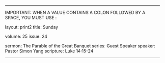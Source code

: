 ---

IMPORTANT: WHEN A VALUE CONTAINS A COLON FOLLOWED BY A SPACE, YOU MUST USE &#58;

layout: print2
title: Sunday

volume: 25
issue: 24

sermon: The Parable of the Great Banquet
series: Guest Speaker
speaker: Pastor Simon Yang
scripture: Luke 14:15-24

---